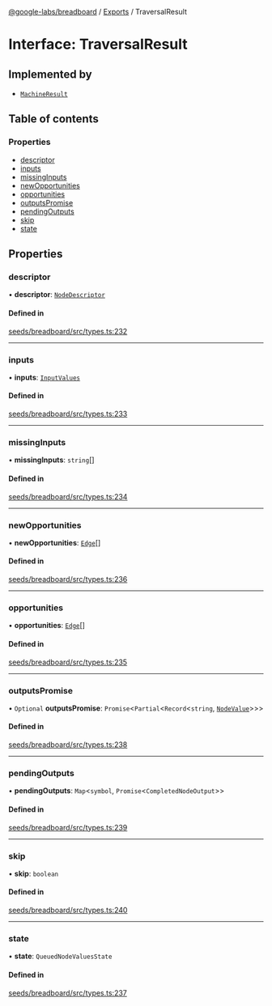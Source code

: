 [@google-labs/breadboard](../README.md) / [Exports](../modules.md) / TraversalResult

# Interface: TraversalResult

## Implemented by

- [`MachineResult`](../classes/MachineResult.md)

## Table of contents

### Properties

- [descriptor](TraversalResult.md#descriptor)
- [inputs](TraversalResult.md#inputs)
- [missingInputs](TraversalResult.md#missinginputs)
- [newOpportunities](TraversalResult.md#newopportunities)
- [opportunities](TraversalResult.md#opportunities)
- [outputsPromise](TraversalResult.md#outputspromise)
- [pendingOutputs](TraversalResult.md#pendingoutputs)
- [skip](TraversalResult.md#skip)
- [state](TraversalResult.md#state)

## Properties

### descriptor

• **descriptor**: [`NodeDescriptor`](../modules.md#nodedescriptor)

#### Defined in

[seeds/breadboard/src/types.ts:232](https://github.com/google/labs-prototypes/blob/99919d5/seeds/breadboard/src/types.ts#L232)

___

### inputs

• **inputs**: [`InputValues`](../modules.md#inputvalues)

#### Defined in

[seeds/breadboard/src/types.ts:233](https://github.com/google/labs-prototypes/blob/99919d5/seeds/breadboard/src/types.ts#L233)

___

### missingInputs

• **missingInputs**: `string`[]

#### Defined in

[seeds/breadboard/src/types.ts:234](https://github.com/google/labs-prototypes/blob/99919d5/seeds/breadboard/src/types.ts#L234)

___

### newOpportunities

• **newOpportunities**: [`Edge`](../modules.md#edge)[]

#### Defined in

[seeds/breadboard/src/types.ts:236](https://github.com/google/labs-prototypes/blob/99919d5/seeds/breadboard/src/types.ts#L236)

___

### opportunities

• **opportunities**: [`Edge`](../modules.md#edge)[]

#### Defined in

[seeds/breadboard/src/types.ts:235](https://github.com/google/labs-prototypes/blob/99919d5/seeds/breadboard/src/types.ts#L235)

___

### outputsPromise

• `Optional` **outputsPromise**: `Promise`<`Partial`<`Record`<`string`, [`NodeValue`](../modules.md#nodevalue)\>\>\>

#### Defined in

[seeds/breadboard/src/types.ts:238](https://github.com/google/labs-prototypes/blob/99919d5/seeds/breadboard/src/types.ts#L238)

___

### pendingOutputs

• **pendingOutputs**: `Map`<`symbol`, `Promise`<`CompletedNodeOutput`\>\>

#### Defined in

[seeds/breadboard/src/types.ts:239](https://github.com/google/labs-prototypes/blob/99919d5/seeds/breadboard/src/types.ts#L239)

___

### skip

• **skip**: `boolean`

#### Defined in

[seeds/breadboard/src/types.ts:240](https://github.com/google/labs-prototypes/blob/99919d5/seeds/breadboard/src/types.ts#L240)

___

### state

• **state**: `QueuedNodeValuesState`

#### Defined in

[seeds/breadboard/src/types.ts:237](https://github.com/google/labs-prototypes/blob/99919d5/seeds/breadboard/src/types.ts#L237)
